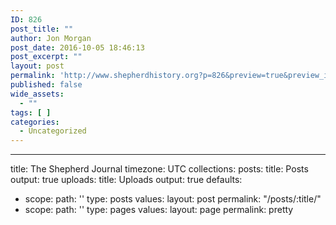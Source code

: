 ```yaml
---
ID: 826
post_title: ""
author: Jon Morgan
post_date: 2016-10-05 18:46:13
post_excerpt: ""
layout: post
permalink: 'http://www.shepherdhistory.org?p=826&preview=true&preview_id=826'
published: false
wide_assets:
  - ""
tags: [ ]
categories:
  - Uncategorized
---
```

---
title: The Shepherd Journal
timezone: UTC
collections:
  posts:
    title: Posts
    output: true
  uploads:
    title: Uploads
    output: true
defaults:
- scope:
    path: ''
    type: posts
  values:
    layout: post
    permalink: "/posts/:title/"
- scope:
    path: ''
    type: pages
  values:
    layout: page
permalink: pretty